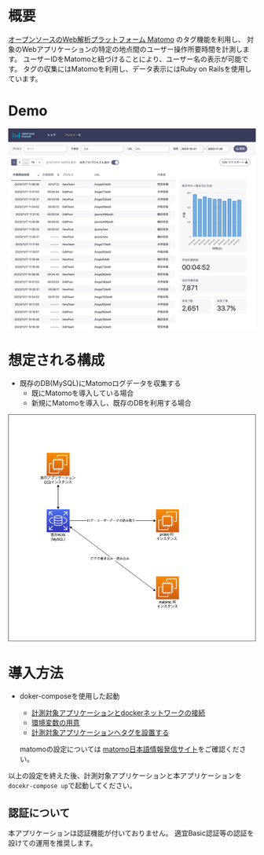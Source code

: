 # 概要
[オープンソースのWeb解析プラットフォーム Matomo](https://matomo.jp/) のタグ機能を利用し、
対象のWebアプリケーションの特定の地点間のユーザー操作所要時間を計測します。
ユーザーIDをMatomoと紐づけることにより、ユーザー名の表示が可能です。
タグの収集にはMatomoを利用し、データ表示にはRuby on Railsを使用しています。

# Demo
  ![demo](app/docs/sample.png)

# 想定される構成
  - 既存のDB(MySQL)にMatomoログデータを収集する
    - 既にMatomoを導入している場合
    - 新規にMatomoを導入し、既存のDBを利用する場合

  ![既存DB](app/docs/diagram_exist_db.drawio.png)


# 導入方法
- doker-composeを使用した起動
  - [計測対象アプリケーションとdockerネットワークの接続](app/docs/network_config.md)
  - [環境変数の用意](app/docs/environment.md)
  - [計測対象アプリケーションへタグを設置する](app/docs/installation_tags.md)

  matomoの設定については [matomo日本語情報発信サイト](https://matomo.jp/)をご確認ください。

以上の設定を終えた後、計測対象アプリケーションと本アプリケーションを`docekr-compose up`で起動してください。

## 認証について
本アプリケーションは認証機能が付いておりません。
適宜Basic認証等の認証を設けての運用を推奨します。

